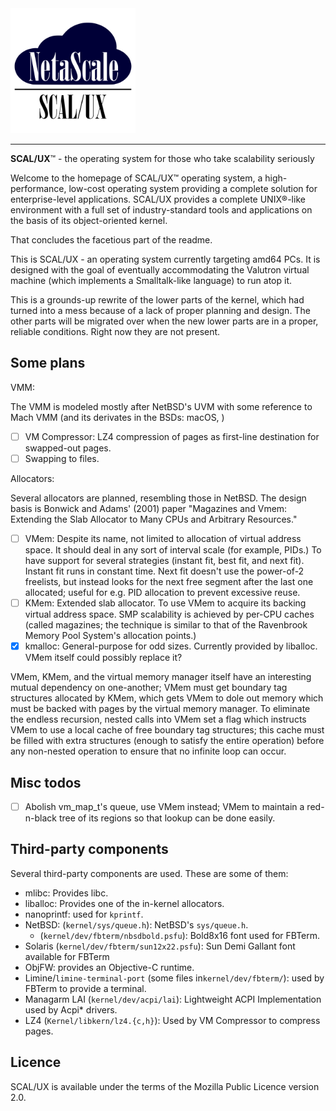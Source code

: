 <img src="Docs/scaluxnofont.svg" width=200/>

---

**SCAL/UX**™ - the operating system for those who take scalability seriously

Welcome to the homepage of SCAL/UX™ operating system, a high-performance,
low-cost operating system providing a complete solution for enterprise-level
applications. SCAL/UX provides a complete UNIX®-like environment with a full set
of industry-standard tools and applications on the basis of its object-oriented
kernel.

That concludes the facetious part of the readme.

This is SCAL/UX - an operating system currently targeting amd64 PCs. It is
designed with the goal of eventually accommodating the Valutron virtual machine
(which implements a Smalltalk-like language) to run atop it.

This is a grounds-up rewrite of the lower parts of the kernel, which had turned
into a mess because of a lack of proper planning and design. The other parts
will be migrated over when the new lower parts are in a proper, reliable
conditions. Right now they are not present.

Some plans
----------

VMM:

The VMM is modeled mostly after NetBSD's UVM with some reference to Mach VMM
(and its derivates in the BSDs: macOS, )

- [ ] VM Compressor: LZ4 compression of pages as first-line destination for
  swapped-out pages.
- [ ] Swapping to files.

Allocators:

Several allocators are planned, resembling those in NetBSD. The design basis is
Bonwick and Adams' (2001) paper "Magazines and Vmem: Extending the Slab
Allocator to Many CPUs and Arbitrary Resources."

- [ ] VMem: Despite its name, not limited to allocation of virtual address
  space. It should deal in any sort of interval scale (for example, PIDs.) To
  have support for several strategies (instant fit, best fit, and next fit).
  Instant fit runs in constant time. Next fit doesn't use the power-of-2
  freelists, but instead looks for the next free segment after the last one
  allocated; useful for e.g. PID allocation to prevent excessive reuse.
- [ ] KMem: Extended slab allocator. To use VMem to acquire its backing virtual
  address space. SMP scalability is achieved by per-CPU caches (called
  magazines; the technique is similar to that of the Ravenbrook Memory Pool
  System's allocation points.)
- [x] kmalloc: General-purpose for odd sizes. Currently provided by liballoc.
  VMem itself could possibly replace it?

VMem, KMem, and the virtual memory manager itself have an interesting mutual
dependency on one-another; VMem must get boundary tag structures allocated by
KMem, which gets VMem to dole out memory which must be backed with pages by the
virtual memory manager. To eliminate the endless recursion, nested calls into
VMem set a flag which instructs VMem to use a local cache of free boundary tag
structures; this cache must be filled with extra structures (enough to satisfy
the entire operation) before any non-nested operation to ensure that no infinite
loop can occur.

Misc todos
----------

- [ ] Abolish vm_map_t's queue, use VMem instead; VMem to maintain a red-n-black
  tree of its regions so that lookup can be done easily.

Third-party components
----------------------

Several third-party components are used. These are some of them:
- mlibc: Provides libc.
- liballoc: Provides one of the in-kernel allocators.
- nanoprintf: used for `kprintf`.
- NetBSD: (`kernel/sys/queue.h`): NetBSD's `sys/queue.h`.
  - (`kernel/dev/fbterm/nbsdbold.psfu`): Bold8x16 font used for FBTerm.
- Solaris (`kernel/dev/fbterm/sun12x22.psfu`): Sun Demi Gallant font available
  for FBTerm
- ObjFW: provides an Objective-C runtime.
- Limine/`limine-terminal-port` (some files in`kernel/dev/fbterm/`): used by
  FBTerm to provide a terminal.
- Managarm LAI (`kernel/dev/acpi/lai`): Lightweight ACPI Implementation used by
  Acpi* drivers.
- LZ4 (`Kernel/libkern/lz4.{c,h}`): Used by VM Compressor to compress pages.

Licence
-------

SCAL/UX is available under the terms of the Mozilla Public Licence version 2.0.
